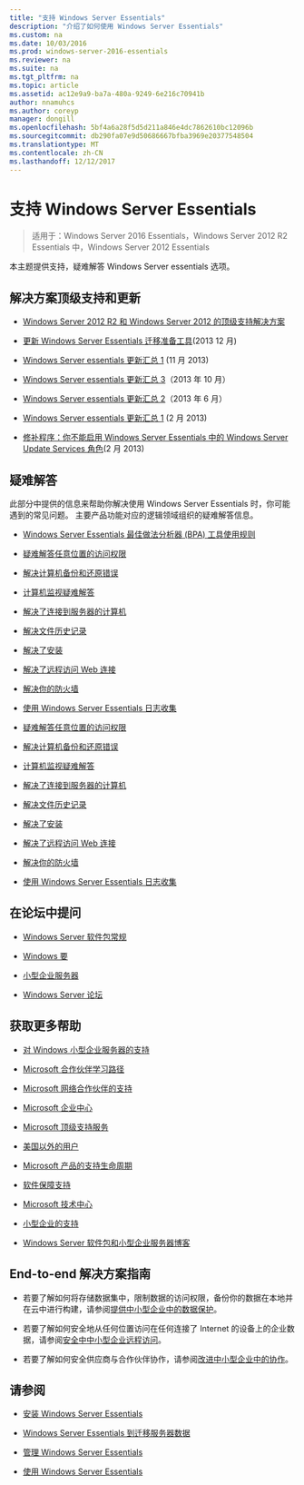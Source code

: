 ```yaml
---
title: "支持 Windows Server Essentials"
description: "介绍了如何使用 Windows Server Essentials"
ms.custom: na
ms.date: 10/03/2016
ms.prod: windows-server-2016-essentials
ms.reviewer: na
ms.suite: na
ms.tgt_pltfrm: na
ms.topic: article
ms.assetid: ac12e9a9-ba7a-480a-9249-6e216c70941b
author: nnamuhcs
ms.author: coreyp
manager: dongill
ms.openlocfilehash: 5bf4a6a28f5d5d211a846e4dc7862610bc12096b
ms.sourcegitcommit: db290fa07e9d50686667bfba3969e20377548504
ms.translationtype: MT
ms.contentlocale: zh-CN
ms.lasthandoff: 12/12/2017
---
```

# <a name="support-windows-server-essentials"></a>支持 Windows Server Essentials

>适用于：Windows Server 2016 Essentials，Windows Server 2012 R2 Essentials 中，Windows Server 2012 Essentials

本主题提供支持，疑难解答 Windows Server essentials 选项。  
  
##  <a name="BKMK_Top"></a>解决方案顶级支持和更新  
  
-   [Windows Server 2012 R2 和 Windows Server 2012 的顶级支持解决方案](http://blogs.technet.com/b/topsupportsolutions/archive/2014/02/04/top-support-solutions-for-microsoft-windows-server-2012.aspx)  
  
-   [更新 Windows Server Essentials 迁移准备工具](https://support.microsoft.com/kb/2908176)(2013 12 月)  
  
-   [Windows Server essentials 更新汇总 1](https://support.microsoft.com/kb/2887595) (11 月 2013)  
  
-   [Windows Server essentials 更新汇总 3](https://support.microsoft.com/kb/2862551)（2013 年 10 月）  
  
-   [Windows Server essentials 更新汇总 2](https://support.microsoft.com/kb/2824160)（2013 年 6 月）  
  
-   [Windows Server essentials 更新汇总 1](https://support.microsoft.com/kb/2781267) (2 月 2013)  
  
-   [修补程序：你不能启用 Windows Server Essentials 中的 Windows Server Update Services 角色](https://support.microsoft.com/kb/2762663)(2 月 2013)  
  
## <a name="troubleshoot"></a>疑难解答  
 此部分中提供的信息来帮助你解决使用 Windows Server Essentials 时，你可能遇到的常见问题。 主要产品功能对应的逻辑领域组织的疑难解答信息。  
  
-   [Windows Server Essentials 最佳做法分析器 (BPA) 工具使用规则](../migrate/Rules-used-by-the-Windows-Server-Essentials-Best-Practices-Analyzer--BPA--Tool.md)  
  

-   [疑难解答任意位置的访问权限](Troubleshoot-Anywhere-Access-in-Windows-Server-Essentials.md)  
  
-   [解决计算机备份和还原错误](Troubleshoot-computer-backup-and-restore-errors-in-Windows-Server-Essentials.md)  
  
-   [计算机监视疑难解答](Troubleshoot-computer-monitoring-in-Windows-Server-Essentials.md)  
  
-   [解决了连接到服务器的计算机](Troubleshoot-connecting-computers-to-the-server-in-Windows-Server-Essentials.md)  
  
-   [解决文件历史记录](Troubleshoot-File-History-in-Windows-Server-Essentials.md)  
  
-   [解决了安装](Troubleshoot-Windows-Server-Essentials-installation.md)  
  
-   [解决了远程访问 Web 连接](Troubleshoot-Remote-Web-Access-connectivity-in-Windows-Server-Essentials.md)  
  
-   [解决你的防火墙](Troubleshoot-your-firewall-in-Windows-Server-Essentials.md)  
  
-   [使用 Windows Server Essentials 日志收集](Use-the-Windows-Server-Essentials-Log-Collector.md)  

-   [疑难解答任意位置的访问权限](../support/Troubleshoot-Anywhere-Access-in-Windows-Server-Essentials.md)  
  
-   [解决计算机备份和还原错误](../support/Troubleshoot-computer-backup-and-restore-errors-in-Windows-Server-Essentials.md)  
  
-   [计算机监视疑难解答](../support/Troubleshoot-computer-monitoring-in-Windows-Server-Essentials.md)  
  
-   [解决了连接到服务器的计算机](../support/Troubleshoot-connecting-computers-to-the-server-in-Windows-Server-Essentials.md)  
  
-   [解决文件历史记录](../support/Troubleshoot-File-History-in-Windows-Server-Essentials.md)  
  
-   [解决了安装](../support/Troubleshoot-Windows-Server-Essentials-installation.md)  
  
-   [解决了远程访问 Web 连接](../support/Troubleshoot-Remote-Web-Access-connectivity-in-Windows-Server-Essentials.md)  
  
-   [解决你的防火墙](../support/Troubleshoot-your-firewall-in-Windows-Server-Essentials.md)  
  
-   [使用 Windows Server Essentials 日志收集](../support/Use-the-Windows-Server-Essentials-Log-Collector.md)  

  
## <a name="ask-a-question-in-the-forums"></a>在论坛中提问  
  
-   [Windows Server 软件包常规](https://social.technet.microsoft.com/Forums/windowsserver/home?forum=winserveressentials)  
  
-   [Windows 要](https://social.technet.microsoft.com/Forums/home?forum=smallbusinessserver2011essentials)  
  
-   [小型企业服务器](https://social.technet.microsoft.com/Forums/home?forum=smallbusinessserver)  
  
-   [Windows Server 论坛](https://social.technet.microsoft.com/Forums/windowsserver/home?category=windowsserver)  
  
## <a name="get-additional-help"></a>获取更多帮助  
  
-   [对 Windows 小型企业服务器的支持](https://support.microsoft.com/oas/default.aspx?gprid=1167&st=1&wfxredirect=1&sd=gn)  
  
-   [Microsoft 合作伙伴学习路径](https://mspartnerlp.mspartner.microsoft.com/LearningPath/LearningPath/DLPaths?trackId=559&rowId=1078&trackPathId=6605)  
  
-   [Microsoft 网络合作伙伴的支持](https://mspartner.microsoft.com/en/us/Pages/Support/get-support.aspx)  
  
-   [Microsoft 企业中心](http://www.microsoftbusinesshub.com/Gigya/Insider)  
  
-   [Microsoft 顶级支持服务](https://www.microsoft.com/microsoftservices/support.aspx)  
  
-   [美国以外的用户](https://support.microsoft.com/common/international.aspx?&sd=tech)  
  
-   [Microsoft 产品的支持生命周期](https://support.microsoft.com/lifecycle/)  
  
-   [软件保障支持](https://support.microsoft.com/default.aspx?scid=fh;%5Bln%5D;SoftAssurance)  
  
-   [Microsoft 技术中心](https://www.microsoft.com/mtc/default.aspx)  
  
-   [小型企业的支持](https://smallbusiness.support.microsoft.com/contact)  
  
-   [Windows Server 软件包和小型企业服务器博客](http://blogs.technet.com/b/sbs/)  
  
## <a name="end-to-end-solution-guides"></a>End-to-end 解决方案指南  
  
-    若要了解如何将存储数据集中，限制数据的访问权限，备份你的数据在本地并在云中进行构建，请参阅[提供中小型企业中的数据保护](https://technet.microsoft.com/library/dn582043.aspx)。  
  
-    若要了解如何安全地从任何位置访问在任何连接了 Internet 的设备上的企业数据，请参阅[安全中中小型企业远程访问](https://technet.microsoft.com/library/dn629457.aspx)。  
  
-    若要了解如何安全供应商与合作伙伴协作，请参阅[改进中小型企业中的协作](https://technet.microsoft.com/library/dn747893.aspx)。  
  
## <a name="see-also"></a>请参阅  
  
-   [安装 Windows Server Essentials](../install/Install-Windows-Server-Essentials.md)  
  
-   [Windows Server Essentials 到迁移服务器数据](../migrate/Migrate-Server-Data-to-Windows-Server-Essentials.md)  
  
-   [管理 Windows Server Essentials](../manage/Manage-Windows-Server-Essentials.md)  
  
-   [使用 Windows Server Essentials](../use/Use-Windows-Server-Essentials.md)

